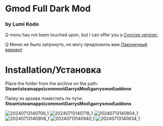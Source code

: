 # Gmod Full Dark Mod
### by Lumi Kodo
Q menu has not been touched upon, but I can offer you a [Сoncise version:](https://steamcommunity.com/sharedfiles/filedetails/?id=3287997209&searchtext=Dark+UI+Spawnmenu) 

Q Меню не было затронуто, но могу предложить вам [Лаконичный вариант](https://steamcommunity.com/sharedfiles/filedetails/?id=3287997209&searchtext=Dark+UI+Spawnmenu)

# Installation/Установка
Place the folder from the archive on the path: __Steam\steamapps\common\GarrysMod\garrysmod\addons__

Папку из архива поместить по пути: __Steam\steamapps\common\GarrysMod\garrysmod\addons__



![20240713140706_1](https://github.com/user-attachments/assets/4d3077f5-4d19-464b-9b3d-f66cc01e9337)
![20240713140718_1](https://github.com/user-attachments/assets/cb55b7a1-9f1f-415e-9324-21d4d23cb024)
![20240713140804_1](https://github.com/user-attachments/assets/6b85a4aa-4173-4bc1-a8f1-ef73fcd67ca9)
![20240713140908_1](https://github.com/user-attachments/assets/9fe2046c-40dd-42c6-a838-e5e0748bf69b)
![20240713140940_1](https://github.com/user-attachments/assets/5ba83cf7-c26a-44f7-b799-03b027bd4ffc)
![20240713140834_1](https://github.com/user-attachments/assets/76173079-bb29-46a3-89e8-aae6b4a6ebb0)
